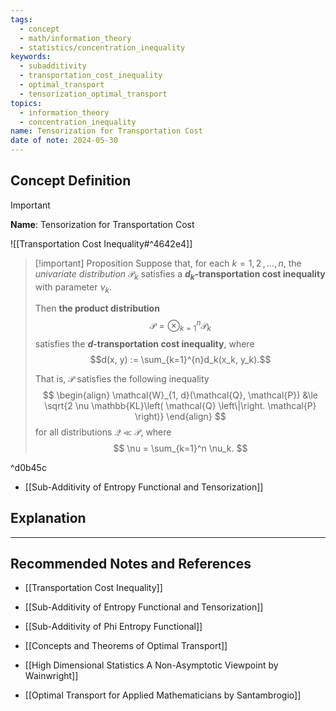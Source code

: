 ```yaml
---
tags:
  - concept
  - math/information_theory
  - statistics/concentration_inequality
keywords:
  - subadditivity
  - transportation_cost_inequality
  - optimal_transport
  - tensorization_optimal_transport
topics:
  - information_theory
  - concentration_inequality
name: Tensorization for Transportation Cost
date of note: 2024-05-30
---
```


## Concept Definition

>[!important]
>**Name**: Tensorization for Transportation Cost

![[Transportation Cost Inequality#^4642e4]]


>[!important] Proposition
>Suppose that, for each $k = 1, 2 \,{,}\ldots{,}\, n$, the *univariate distribution* $\mathcal{P}_k$ satisfies a **$d_k$-transportation cost inequality** with parameter $\nu_k$. 
>
>Then **the product distribution** $$\mathcal{P} = \otimes_{k=1}^n \mathcal{P}_k$$ satisfies the **$d$-transportation cost inequality**, where $$d(x, y) :=  \sum_{k=1}^{n}d_k(x_k, y_k).$$
>
>That is, $\mathcal{P}$ satisfies the following inequality
>$$
> \begin{align}
> \mathcal{W}_{1, d}(\mathcal{Q}, \mathcal{P}) &\le \sqrt{2 \nu \mathbb{KL}\left( \mathcal{Q} \left\|\right. \mathcal{P} \right)}
> \end{align}
>$$ 
>for all distributions $\mathcal{Q} \ll \mathcal{P}$,  where
>$$
>\nu = \sum_{k=1}^n \nu_k.
>$$

^d0b45c

- [[Sub-Additivity of Entropy Functional and Tensorization]]


## Explanation





-----------
##  Recommended Notes and References



- [[Transportation Cost Inequality]]
- [[Sub-Additivity of Entropy Functional and Tensorization]]
- [[Sub-Additivity of Phi Entropy Functional]]

- [[Concepts and Theorems of Optimal Transport]]


- [[High Dimensional Statistics A Non-Asymptotic Viewpoint by Wainwright]]
- [[Optimal Transport for Applied Mathematicians by Santambrogio]]